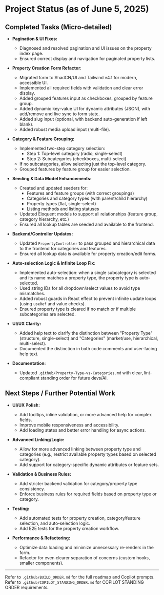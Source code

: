 # Project Status (as of June 5, 2025)

## Completed Tasks (Micro-detailed)

- **Pagination & UI Fixes:**
  - Diagnosed and resolved pagination and UI issues on the property index page.
  - Ensured correct display and navigation for paginated property lists.

- **Property Creation Form Refactor:**
  - Migrated form to ShadCN/UI and Tailwind v4.1 for modern, accessible UI.
  - Implemented all required fields with validation and clear error display.
  - Added grouped features input as checkboxes, grouped by feature group.
  - Added dynamic key-value UI for dynamic attributes (JSON), with add/remove and live sync to form state.
  - Added slug input (optional, with backend auto-generation if left blank).
  - Added robust media upload input (multi-file).

- **Category & Feature Grouping:**
  - Implemented two-step category selection:
    - Step 1: Top-level category (radio, single-select)
    - Step 2: Subcategories (checkboxes, multi-select)
  - If no subcategories, allow selecting just the top-level category.
  - Grouped features by feature group for easier selection.

- **Seeding & Data Model Enhancements:**
  - Created and updated seeders for:
    - Features and feature groups (with correct groupings)
    - Categories and category types (with parent/child hierarchy)
    - Property types (flat, single-select)
    - Listing methods and listing statuses
  - Updated Eloquent models to support all relationships (feature group, category hierarchy, etc.)
  - Ensured all lookup tables are seeded and available to the frontend.

- **Backend/Controller Updates:**
  - Updated `PropertyController` to pass grouped and hierarchical data to the frontend for categories and features.
  - Ensured all lookup data is available for property creation/edit forms.

- **Auto-selection Logic & Infinite Loop Fix:**
  - Implemented auto-selection: when a single subcategory is selected and its name matches a property type, the property type is auto-selected.
  - Used string IDs for all dropdown/select values to avoid type mismatches.
  - Added robust guards in React effect to prevent infinite update loops (using `useRef` and value checks).
  - Ensured property type is cleared if no match or if multiple subcategories are selected.

- **UI/UX Clarity:**
  - Added help text to clarify the distinction between "Property Type" (structure, single-select) and "Categories" (market/use, hierarchical, multi-select).
  - Documented the distinction in both code comments and user-facing help text.

- **Documentation:**
  - Updated `.github/Property-Type-vs-Categories.md` with clear, lint-compliant standing order for future devs/AI.

## Next Steps / Further Potential Work

- **UI/UX Polish:**
  - Add tooltips, inline validation, or more advanced help for complex fields.
  - Improve mobile responsiveness and accessibility.
  - Add loading states and better error handling for async actions.

- **Advanced Linking/Logic:**
  - Allow for more advanced linking between property type and categories (e.g., restrict available property types based on selected category).
  - Add support for category-specific dynamic attributes or feature sets.

- **Validation & Business Rules:**
  - Add stricter backend validation for category/property type consistency.
  - Enforce business rules for required fields based on property type or category.

- **Testing:**
  - Add automated tests for property creation, category/feature selection, and auto-selection logic.
  - Add E2E tests for the property creation workflow.

- **Performance & Refactoring:**
  - Optimize data loading and minimize unnecessary re-renders in the form.
  - Refactor for even clearer separation of concerns (custom hooks, smaller components).

---

Refer to `.github/BUILD_ORDER.md` for the full roadmap and Copilot prompts.
Refer to `.github/COPILOT_STANDING_ORDER.md` for COPILOT STANDING ORDER requirements.
